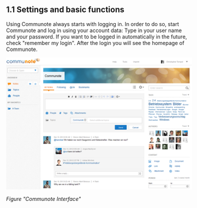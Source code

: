 ---
---

## 1.1 Settings and basic functions

Using Communote always starts with logging in. In order to do so, start Communote and log in using your account data: Type in your user name and your password. If you want to be logged in automatically in the future, check "remember my login".
After the login you will see the homepage of Communote.

![](/images/docu/communote_interface.png)

_Figure "Communote Interface"_
